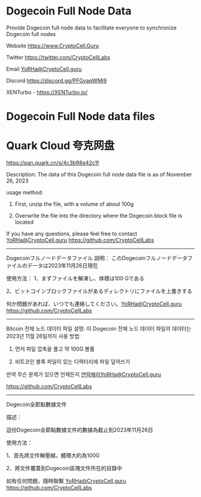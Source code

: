# Dogecoin Full Node Data
Provide Dogecoin full node data to facilitate everyone to synchronize Dogecoin full nodes

Website
https://www.CryptoCell.Guru

Twitter
https://twitter.com/CryptoCellLabs

Email
YoRHa@CryptoCell.guru

Discord
https://discord.gg/PFGvaqWMj9

XENTurbo - https://XENTurbo.io/ 

# Dogecoin Full Node data files

# Quark Cloud 夸克网盘
https://pan.quark.cn/s/4c3b98e42c1f


Description:
The data of this Dogecoin full node data file is as of November 26, 2023

usage method:
1. First, unzip the file, with a volume of about 100g

3. Overwrite the file into the directory where the Dogecoin block file is located

If you have any questions, please feel free to contact YoRHa@CryptoCell.guru
https://github.com/CryptoCellLabs

-------
Dogecoinフルノードデータファイル
説明：
このDogecoinフルノードデータファイルのデータは2023年11月26日現在

使用方法：
1、まずファイルを解凍し、体積は100 Gである

2、ビットコインブロックファイルがあるディレクトリにファイルを上書きする

何か問題があれば、いつでも連絡してください。YoRHa@CryptoCell.guru
https://github.com/CryptoCellLabs

-------
Bitcoin 전체 노드 데이터 파일
설명:
이 Dogecoin 전체 노드 데이터 파일의 데이터는 2023년 11월 26일까지
사용 방법:
1. 먼저 파일 압축을 풀고 약 100G 볼륨

3. 비트코인 블록 파일이 있는 디렉터리에 파일 덮어쓰기

만약 무슨 문제가 있으면 언제든지 연락해라YoRHa@CryptoCell.guru

https://github.com/CryptoCellLabs

-------

Dogecoin全節點數據文件

描述：

這份Dogecoin全節點數據文件的數據為截止到2023年11月26日


使用方法：

1、首先將文件解壓縮，體積大約為100G

2、將文件覆蓋到Dogecoin區塊文件所在的目錄中


如有任何問題，隨時聯繫  YoRHa@CryptoCell.guru
https://github.com/CryptoCellLabs
